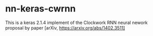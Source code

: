 # nn-keras-cwrnn
This is a keras 2.1.4 implement of the Clockwork RNN neural nework proposal by paper [arXiv, https://arxiv.org/abs/1402.3511]

